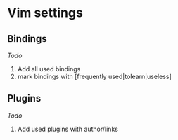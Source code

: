 # Vim settings

## Bindings

_Todo_

1. Add all used bindings
2. mark bindings with [frequently used|tolearn|useless]

## Plugins

_Todo_

1. Add used plugins with author/links
